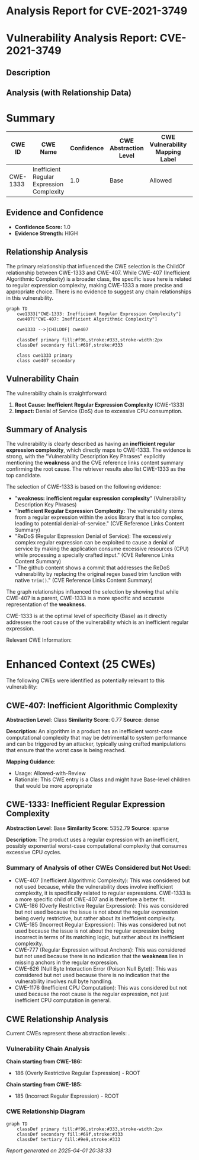 # Analysis Report for CVE-2021-3749

# Vulnerability Analysis Report: CVE-2021-3749

## Description



## Analysis (with Relationship Data)

# Summary
| CWE ID | CWE Name | Confidence | CWE Abstraction Level | CWE Vulnerability Mapping Label | CWE-Vulnerability Mapping Notes |
|---|---|---|---|---|---|
| CWE-1333 | Inefficient Regular Expression Complexity | 1.0 | Base | Allowed | Primary CWE |

## Evidence and Confidence

*   **Confidence Score:** 1.0
*   **Evidence Strength:** HIGH

## Relationship Analysis
The primary relationship that influenced the CWE selection is the ChildOf relationship between CWE-1333 and CWE-407. While CWE-407 (Inefficient Algorithmic Complexity) is a broader class, the specific issue here is related to regular expression complexity, making CWE-1333 a more precise and appropriate choice. There is no evidence to suggest any chain relationships in this vulnerability.

```mermaid
graph TD
    cwe1333["CWE-1333: Inefficient Regular Expression Complexity"]
    cwe407["CWE-407: Inefficient Algorithmic Complexity"]
    
    cwe1333 -->|CHILDOF| cwe407
    
    classDef primary fill:#f96,stroke:#333,stroke-width:2px
    classDef secondary fill:#69f,stroke:#333
    
    class cwe1333 primary
    class cwe407 secondary
```

## Vulnerability Chain
The vulnerability chain is straightforward:
1.  **Root Cause:** **Inefficient Regular Expression Complexity** (CWE-1333)
2.  **Impact:** Denial of Service (DoS) due to excessive CPU consumption.

## Summary of Analysis
The vulnerability is clearly described as having an **inefficient regular expression complexity**, which directly maps to CWE-1333. The evidence is strong, with the "Vulnerability Description Key Phrases" explicitly mentioning the **weakness** and the CVE reference links content summary confirming the root cause. The retriever results also list CWE-1333 as the top candidate.

The selection of CWE-1333 is based on the following evidence:

*   "**weakness:** **inefficient regular expression complexity**" (Vulnerability Description Key Phrases)
*   "**Inefficient Regular Expression Complexity:** The vulnerability stems from a regular expression within the axios library that is too complex, leading to potential denial-of-service." (CVE Reference Links Content Summary)
*   "ReDoS (Regular Expression Denial of Service): The excessively complex regular expression can be exploited to cause a denial of service by making the application consume excessive resources (CPU) while processing a specially crafted input." (CVE Reference Links Content Summary)
*   "The github content shows a commit that addresses the ReDoS vulnerability by replacing the original regex based trim function with native `trim()`." (CVE Reference Links Content Summary)

The graph relationships influenced the selection by showing that while CWE-407 is a parent, CWE-1333 is a more specific and accurate representation of the **weakness**.

CWE-1333 is at the optimal level of specificity (Base) as it directly addresses the root cause of the vulnerability which is an inefficient regular expression.

Relevant CWE Information:

# Enhanced Context (25 CWEs)
The following CWEs were identified as potentially relevant to this vulnerability:

## CWE-407: Inefficient Algorithmic Complexity
**Abstraction Level**: Class
**Similarity Score**: 0.77
**Source**: dense

**Description**:
An algorithm in a product has an inefficient worst-case computational complexity that may be detrimental to system performance and can be triggered by an attacker, typically using crafted manipulations that ensure that the worst case is being reached.

**Mapping Guidance**:
- Usage: Allowed-with-Review
- Rationale: This CWE entry is a Class and might have Base-level children that would be more appropriate

## CWE-1333: Inefficient Regular Expression Complexity
**Abstraction Level**: Base
**Similarity Score**: 5352.79
**Source**: sparse

**Description**:
The product uses a regular expression with an inefficient, possibly exponential worst-case computational complexity that consumes excessive CPU cycles.

### Summary of Analysis of other CWEs Considered but Not Used:

*   CWE-407 (Inefficient Algorithmic Complexity): This was considered but not used because, while the vulnerability does involve inefficient complexity, it is specifically related to regular expressions. CWE-1333 is a more specific child of CWE-407 and is therefore a better fit.
*   CWE-186 (Overly Restrictive Regular Expression): This was considered but not used because the issue is not about the regular expression being overly restrictive, but rather about its inefficient complexity.
*   CWE-185 (Incorrect Regular Expression): This was considered but not used because the issue is not about the regular expression being incorrect in terms of its matching logic, but rather about its inefficient complexity.
*   CWE-777 (Regular Expression without Anchors): This was considered but not used because there is no indication that the **weakness** lies in missing anchors in the regular expression.
*   CWE-626 (Null Byte Interaction Error (Poison Null Byte)): This was considered but not used because there is no indication that the vulnerability involves null byte handling.
*   CWE-1176 (Inefficient CPU Computation): This was considered but not used because the root cause is the regular expression, not just inefficient CPU computation in general.


## CWE Relationship Analysis

Current CWEs represent these abstraction levels: .


### Vulnerability Chain Analysis

**Chain starting from CWE-186:**
- 186 (Overly Restrictive Regular Expression) - ROOT


**Chain starting from CWE-185:**
- 185 (Incorrect Regular Expression) - ROOT



### CWE Relationship Diagram

```mermaid
graph TD
    classDef primary fill:#f96,stroke:#333,stroke-width:2px
    classDef secondary fill:#69f,stroke:#333
    classDef tertiary fill:#9e9,stroke:#333
```



*Report generated on 2025-04-01 20:38:33*
